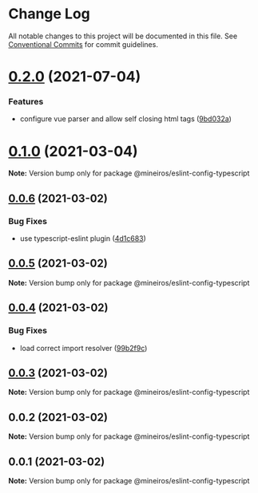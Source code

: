# Change Log

All notable changes to this project will be documented in this file.
See [Conventional Commits](https://conventionalcommits.org) for commit guidelines.

# [0.2.0](https://github.com/mineiros-io/eslint-config/compare/v0.1.0...v0.2.0) (2021-07-04)


### Features

* configure vue parser and allow self closing html tags ([9bd032a](https://github.com/mineiros-io/eslint-config/commit/9bd032ae3c30153d3dadbd20305abdda172cb636))





# [0.1.0](https://github.com/mineiros-io/eslint-config/compare/v0.0.6...v0.1.0) (2021-03-04)

**Note:** Version bump only for package @mineiros/eslint-config-typescript





## [0.0.6](https://github.com/mineiros-io/eslint-config/compare/v0.0.5...v0.0.6) (2021-03-02)


### Bug Fixes

* use typescript-eslint plugin ([4d1c683](https://github.com/mineiros-io/eslint-config/commit/4d1c683dcac2b8281457e14860a552f83d23e5b1))





## [0.0.5](https://github.com/mineiros-io/eslint-config/compare/v0.0.4...v0.0.5) (2021-03-02)

**Note:** Version bump only for package @mineiros/eslint-config-typescript





## [0.0.4](https://github.com/mineiros-io/eslint-config/compare/v0.0.3...v0.0.4) (2021-03-02)


### Bug Fixes

* load correct import resolver ([99b2f9c](https://github.com/mineiros-io/eslint-config/commit/99b2f9ca9ebca9a308802110fdc542712935fa8a))





## [0.0.3](https://github.com/mineiros-io/eslint-config/compare/v0.0.2...v0.0.3) (2021-03-02)

**Note:** Version bump only for package @mineiros/eslint-config-typescript





## 0.0.2 (2021-03-02)

**Note:** Version bump only for package @mineiros/eslint-config-typescript





## 0.0.1 (2021-03-02)

**Note:** Version bump only for package @mineiros/eslint-config-typescript
